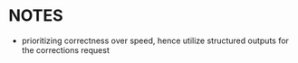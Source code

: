 # NOTES

- prioritizing correctness over speed, hence utilize structured outputs for the corrections request
